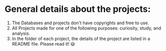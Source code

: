 # General details about the projects:
 1. The Databases and projects don't have copyrights and free to use.
 2. All Projects made for one of the following purposes: curiosity, study, and analysis.
 3. In the folder of each project, the details of the project are listed in a README file. 
 Please read it! :smiley: 
